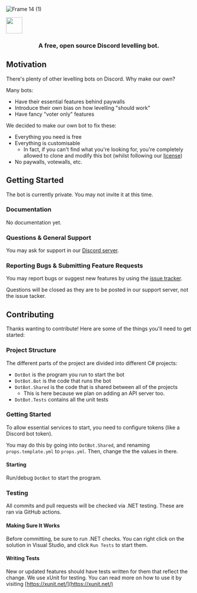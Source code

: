 ![Frame 14 (1)](https://user-images.githubusercontent.com/41650610/176984511-1bd2b53b-b7c4-4aee-bdc8-c9822c3a8abd.png)

<p float="left">
  <a href="https://discord.gg/2jKGg3n2bb" target="_blank">
    <img src="https://cdn.discordapp.com/attachments/992111983920939110/992632057677238302/Frame_15_1.png" height="44" />
  </a>
</p>

<h3 align="center">
  A free, open source Discord levelling bot.
</h3>

## Motivation

There's plenty of other levelling bots on Discord. Why make our own?

Many bots:
- Have their essential features behind paywalls
- Introduce their own bias on how levelling "should work"
- Have fancy "voter only" features

We decided to make our own bot to fix these:
- Everything you need is free
- Everything is customisable
  - In fact, if you can't find what you're looking for,
  you're completely allowed to clone and modify this bot
  (whilst following our [license](https://github.com/RealSGII2/DotBot/blob/master/LICENSE.txt))
- No paywalls, votewalls, etc.

## Getting Started

The bot is currently private. You may not invite it at this time.

### Documentation

No documentation yet.

### Questions & General Support

You may ask for support in our [Discord server](https://discord.gg/2jKGg3n2bb).

### Reporting Bugs & Submitting Feature Requests

You may report bugs or suggest new features by using the [issue tracker](https://github.com/RealSGII2/DotBot/issues).

Questions will be closed as they are to be posted in our support server, not the issue tacker.

## Contributing

Thanks wanting to contribute! Here are some of the things you'll need to get started:

### Project Structure

The different parts of the project are divided into different C# projects:
- `DotBot` is the program you run to start the bot
- `DotBot.Bot` is the code that runs the bot
- `DotBot.Shared` is the code that is shared between all of the projects
  - This is here because we plan on adding an API server too.
- `DotBot.Tests` contains all the unit tests
  
### Getting Started

To allow essential services to start, you need to configure tokens (like a Discord bot token).

You may do this by going into `DotBot.Shared`, and renaming `props.template.yml` to `props.yml`.
Then, change the the values in there. 

#### Starting

Run/debug `DotBot` to start the program.

### Testing

All commits and pull requests will be checked via .NET testing. These are ran via GitHub actions.

#### Making Sure It Works

Before committing, be sure to run .NET checks. You can right click on the solution in Visual Studio, and click `Run Tests` to start them.

#### Writing Tests

New or updated features should have tests written for them that reflect the change. We use xUnit for testing. You can read more on how to use it 
by visiting [https://xunit.net/](https://xunit.net/)

